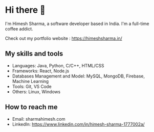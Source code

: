 # Hi there 👋

I'm Himesh Sharma, a software developer based in India. I'm a full-time coffee addict. 

Check out my portfolio website : https://himeshsharma.in/

## My skills and tools

- Languages: Java, Python, C/C++, HTML/CSS
- Frameworks: React, Node.js
- Databases Management and Model: MySQL, MongoDB, Firebase, Machine Learning
- Tools: Git, VS Code
- Others: Linux, Windows

## How to reach me

- Email:  sharmahimesh.com
- LinkedIn: https://www.linkedin.com/in/himesh-sharma-1777002a/
